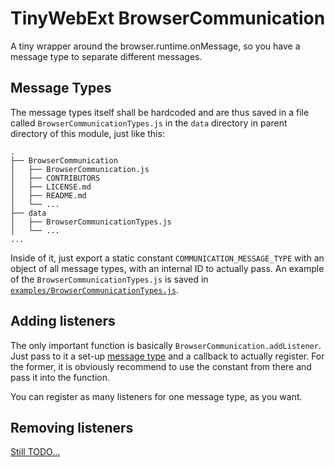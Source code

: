 # TinyWebExt BrowserCommunication

A tiny wrapper around the browser.runtime.onMessage, so you have a message type to separate different messages.

## Message Types

The message types itself shall be hardcoded and are thus saved in a file called `BrowserCommunicationTypes.js` in the `data` directory in parent directory of this module, just like this:

```
.
├── BrowserCommunication
│   ├── BrowserCommunication.js
│   ├── CONTRIBUTORS
│   ├── LICENSE.md
│   ├── README.md
│   └── ...
├── data
│   ├── BrowserCommunicationTypes.js
│   └── ...
...
```

Inside of it, just export a static constant `COMMUNICATION_MESSAGE_TYPE` with an object of all message types, with an internal ID to actually pass.
An example of the `BrowserCommunicationTypes.js` is saved in [`examples/BrowserCommunicationTypes.js`](examples/BrowserCommunicationTypes.js).

## Adding listeners

The only important function is basically `BrowserCommunication.addListener`. 
Just pass to it a set-up [message type](#message-types) and a callback to actually register. For the former, it is obviously recommend to use the constant from there and pass it into the function.

You can register as many listeners for one message type, as you want.

## Removing listeners

[Still TODO...](https://github.com/TinyWebEx/BrowserCommunication/issues/2)
